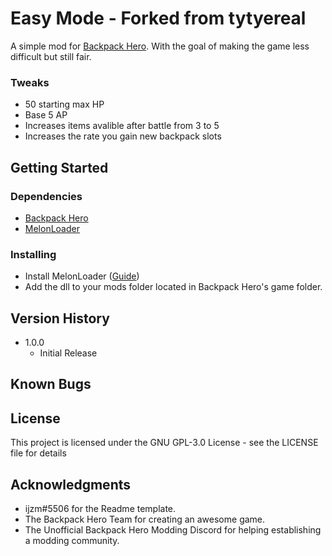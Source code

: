 # Easy Mode - Forked from tytyereal

A simple mod for [Backpack Hero](https://store.steampowered.com/app/1970580/Backpack_Hero/). With the goal of making the game less difficult but still fair.

### Tweaks
* 50 starting max HP
* Base 5 AP
* Increases items avalible after battle from 3 to 5
* Increases the rate you gain new backpack slots

## Getting Started

### Dependencies

* [Backpack Hero](https://store.steampowered.com/app/1970580/Backpack_Hero/)
* [MelonLoader](https://github.com/LavaGang/MelonLoader)

### Installing

* Install MelonLoader ([Guide](https://melonwiki.xyz))
* Add the dll to your mods folder located in Backpack Hero's game folder.

## Version History

* 1.0.0
	* Initial Release

## Known Bugs

## License

This project is licensed under the GNU GPL-3.0 License - see the LICENSE file for details

## Acknowledgments

* ijzm#5506 for the Readme template.
* The Backpack Hero Team for creating an awesome game.
* The Unofficial Backpack Hero Modding Discord for helping establishing a modding community.
